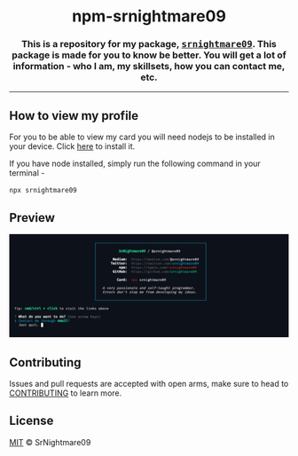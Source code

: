 <h1 align = center>npm-srnightmare09</h1>
<h3 align = center>This is a repository for my package, <samp><a href = https://www.npmjs.com/package/srnightmare09>srnightmare09</a></samp>. This package is made for you to know be better. You will get a lot of information - who I am, my skillsets, how you can contact me, etc. 

<hr>
  
## How to view my profile
For you to be able to view my card you will need nodejs to be installed in your device. Click <a href = https://nodejs.org>here</a> to install it.

If you have node installed, simply run the following command in your terminal - 
```
npx srnightmare09
```

## Preview
<img src = "images/preview.png">
  
## Contributing
Issues and pull requests are accepted with open arms, make sure to head to <a href = CONTRIBUTING.md>CONTRIBUTING</a> to learn more.
  
## License
<a href = "../LICENSE">MIT</a> © SrNightmare09
